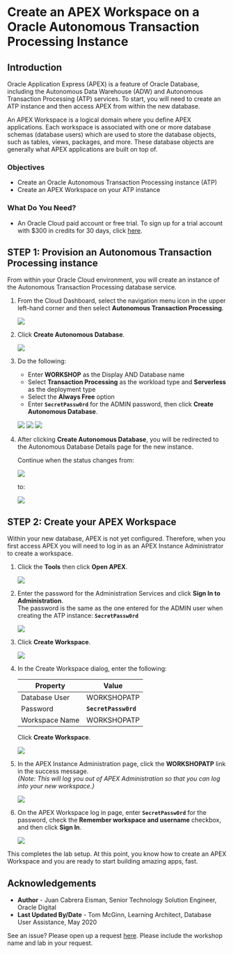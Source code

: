 # Create an APEX Workspace on a Oracle Autonomous Transaction Processing Instance

## Introduction

Oracle Application Express (APEX) is a feature of Oracle Database, including the Autonomous Data Warehouse (ADW) and Autonomous Transaction Processing (ATP) services. To start, you will need to create an ATP instance and then access APEX from within the new database.

An APEX Workspace is a logical domain where you define APEX applications. Each workspace is associated with one or more database schemas (database users) which are used to store the database objects, such as tables, views, packages, and more. These database objects are generally what APEX applications are built on top of.

### Objectives
- Create an Oracle Autonomous Transaction Processing instance (ATP)
- Create an APEX Workspace on your ATP instance

### What Do You Need?

* An Oracle Cloud paid account or free trial. To sign up for a trial account with $300 in credits for 30 days, click [here](http://oracle.com/cloud/free).

## **STEP 1**: Provision an Autonomous Transaction Processing instance

From within your Oracle Cloud environment, you will create an instance of the Autonomous Transaction Processing database service.

1. From the Cloud Dashboard, select the navigation menu icon in the upper left-hand corner and then select **Autonomous Transaction Processing**.

    ![](images/select-atp-in-nav-menu.png " ")

2. Click **Create Autonomous Database**.

    ![](images/click-create-autonomous-database.png " ")

3. Do the following:
    - Enter **WORKSHOP** as the Display AND Database name
    - Select **Transaction Processing** as the workload type and **Serverless** as the deployment type
    - Select the **Always Free** option
    - Enter **`SecretPassw0rd`** for the ADMIN password, then click **Create Autonomous Database**.

    ![](images/create-atp-1.png " ")
    ![](images/create-atp-2.png " ")
    ![](images/create-atp-3.png " ")

4. After clicking **Create Autonomous Database**, you will be redirected to the Autonomous Database Details page for the new instance.

    Continue when the status changes from:

    ![](images/status-provisioning.png " ")

    to:

    ![](images/status-available.png " ")

## **STEP 2**: Create your APEX Workspace
Within your new database, APEX is not yet configured. Therefore, when you first access APEX you will need to log in as an APEX Instance Administrator to create a workspace.

1. Click the **Tools** then click **Open APEX**.

    ![](images/click-apex.png " ")

2. Enter the password for the Administration Services and click **Sign In to Administration**.     
    The password is the same as the one entered for the ADMIN user when creating the ATP instance: **```SecretPassw0rd```**

    ![](images/log-in-as-admin.png " ")

3. Click **Create Workspace**.

    ![](images/welcome-create-workspace.png " ")

4. In the Create Workspace dialog, enter the following:

    | Property | Value |
    | --- | --- |
    | Database User | WORKSHOPATP |
    | Password | **`SecretPassw0rd`** |
    | Workspace Name | WORKSHOPATP |

    Click **Create Workspace**.
    ![](images/create_workspace_02.png " ")

5. In the APEX Instance Administration page, click the **WORKSHOPATP** link in the success message.         
    *{Note: This will log you out of APEX Administration so that you can log into your new workspace.}*

    ![](images/log-out-from-admin.png " ")

6. On the APEX Workspace log in page, enter **``SecretPassw0rd``** for the password, check the **Remember workspace and username** checkbox, and then click **Sign In**.

    ![](images/log-in-to-workspace.png " ")

This completes the lab setup. At this point, you know how to create an APEX Workspace and you are ready to start building amazing apps, fast.

## Acknowledgements
* **Author** - Juan Cabrera Eisman, Senior Technology Solution Engineer, Oracle Digital
* **Last Updated By/Date** - Tom McGinn, Learning Architect, Database User Assistance, May 2020

See an issue?  Please open up a request [here](https://github.com/oracle/learning-library/issues).   Please include the workshop name and lab in your request.
